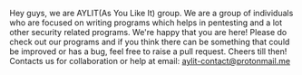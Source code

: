 Hey guys, we are AYLIT(As You Like It) group. We are a group of individuals who are focused on writing programs which helps in pentesting and a lot other security related programs.
We're happy that you are here! Please do check out our programs and if you think there can be something that could be improved or has a bug, feel free to raise a pull request. Cheers till then!
Contacts us for collaboration or help at email: aylit-contact@protonmail.me

<!---
AYLIT-crew/AYLIT-crew is a ✨ special ✨ repository because its `README.md` (this file) appears on your GitHub profile.
You can click the Preview link to take a look at your changes.
--->

